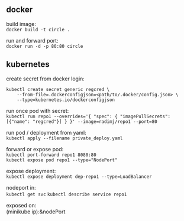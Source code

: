 ## docker

build image:\
`docker build -t circle .`

run and forward port:\
`docker run -d -p 80:80 circle`

## kubernetes

create secret from docker login:

```
kubectl create secret generic regcred \
    --from-file=.dockerconfigjson=<path/to/.docker/config.json> \
    --type=kubernetes.io/dockerconfigjson
```

run once pod with secret:\
`kubectl run repo1 --overrides='{ "spec": { "imagePullSecrets": [{"name": "regcred"}] } }' --image=radimj/repo1 --port=80`

run pod / deployment from yaml:\
`kubectl apply --filename private_deploy.yaml`

forward or expose pod:\
`kubectl port-forward repo1 8080:80`\
`kubectl expose pod repo1 --type="NodePort"`

expose deployment:\
`kubectl expose deployment dep-repo1 --type=LoadBalancer`

nodeport in:\
`kubectl get svc`
`kubectl describe service repo1`

exposed on:\
(minikube ip):&nodePort
